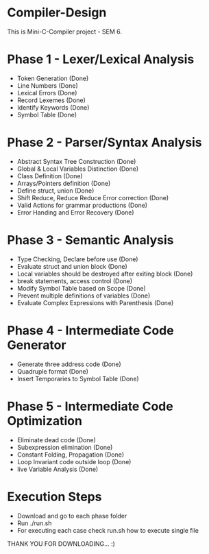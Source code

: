 # Compiler-Design

This is Mini-C-Compiler project - SEM 6.

# Phase 1 - Lexer/Lexical Analysis

- Token Generation (Done)
- Line Numbers (Done)
- Lexical Errors (Done)
- Record Lexemes (Done)
- Identify Keywords (Done)
- Symbol Table (Done)

# Phase 2 - Parser/Syntax Analysis

- Abstract Syntax Tree Construction (Done)
- Global & Local Variables Distinction (Done)
- Class Definition (Done)
- Arrays/Pointers definition (Done)
- Define struct, union (Done)
- Shift Reduce, Reduce Reduce Error correction (Done)
- Valid Actions for grammar productions (Done)
- Error Handing and Error Recovery (Done)

# Phase 3 - Semantic Analysis

- Type Checking, Declare before use (Done)
- Evaluate struct and union block (Done)
- Local variables should be destroyed after exiting block (Done)
- break statements, access control (Done)
- Modify Symbol Table based on Scope (Done)
- Prevent multiple definitions of variables (Done)
- Evaluate Complex Expressions with Parenthesis (Done)

# Phase 4 - Intermediate Code Generator

- Generate three address code (Done)
- Quadruple format (Done)
- Insert Temporaries to Symbol Table (Done)

# Phase 5 - Intermediate Code Optimization

- Eliminate dead code (Done)
- Subexpression elimination (Done)
- Constant Folding, Propagation (Done)
- Loop Invariant code outside loop (Done)
- live Variable Analysis (Done)

# Execution Steps

- Download and go to each phase folder
- Run ./run.sh
- For executing each case check run.sh how to execute single file

THANK YOU FOR DOWNLOADING... :)
